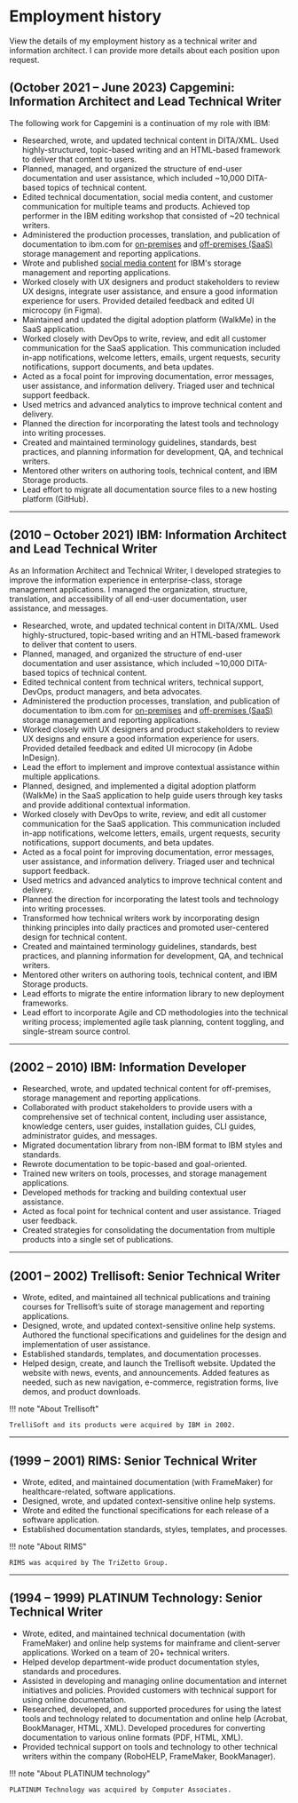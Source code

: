 # Employment history

View the details of my employment history as a technical writer and information architect. I can provide more details about each position upon request.

## \(October 2021 – June 2023) **Capgemini**: Information Architect and Lead Technical Writer

The following work for Capgemini is a continuation of my role with IBM:

* Researched, wrote, and updated technical content in DITA/XML. Used highly-structured, topic-based writing and an HTML-based framework to deliver that content to users. 
* Planned, managed, and organized the structure of end-user documentation and user assistance, which included ~10,000 DITA-based topics of technical content.
* Edited technical documentation, social media content, and customer communication for multiple teams and products. Achieved top performer in the IBM editing workshop that consisted of ~20 technical writers.
* Administered the production processes, translation, and publication of documentation to ibm.com for <a href="https://www.ibm.com/docs/en/spectrum-control/5.4.10" target="_blank">on-premises</a> and <a href="https://www.ibm.com/docs/en/storage-insights" target="_blank">off-premises (SaaS)</a> storage management and reporting applications.
* Wrote and published [social media content](writing-samples.md#social-media) for IBM's storage management and reporting applications.
* Worked closely with UX designers and product stakeholders to review UX designs, integrate user assistance, and ensure a good information experience for users. Provided detailed feedback and edited UI microcopy (in Figma).
* Maintained and updated the digital adoption platform (WalkMe) in the SaaS application.
* Worked closely with DevOps to write, review, and edit all customer communication for the SaaS application. This communication included in-app notifications, welcome letters, emails, urgent requests, security notifications, support documents, and beta updates. 
* Acted as a focal point for improving documentation, error messages, user assistance, and information delivery. Triaged user and technical support feedback.
* Used metrics and advanced analytics to improve technical content and delivery.
* Planned the direction for incorporating the latest tools and technology into writing processes.
* Created and maintained terminology guidelines, standards, best practices, and planning information for development, QA, and technical writers.
* Mentored other writers on authoring tools, technical content, and IBM Storage products.
* Lead effort to migrate all documentation source files to a new hosting platform (GitHub).

---

## \(2010 – October 2021) **IBM**: Information Architect and Lead Technical Writer

As an Information Architect and Technical Writer, I developed strategies to improve the information experience in enterprise-class, storage management applications. I managed the organization, structure, translation, and accessibility of all end-user documentation, user assistance, and messages. 

* Researched, wrote, and updated technical content in DITA/XML. Used highly-structured, topic-based writing and an HTML-based framework to deliver that content to users. 
* Planned, managed, and organized the structure of end-user documentation and user assistance, which included ~10,000 DITA-based topics of technical content.
* Edited technical content from technical writers, technical support, DevOps, product managers, and beta advocates.
* Administered the production processes, translation, and publication of documentation to ibm.com for <a href="https://www.ibm.com/docs/en/spectrum-control/5.4.10" target="_blank">on-premises</a> and <a href="https://www.ibm.com/docs/en/storage-insights" target="_blank">off-premises (SaaS)</a> storage management and reporting applications. 
* Worked closely with UX designers and product stakeholders to review UX designs and ensure a good information experience for users. Provided detailed feedback and edited UI microcopy (in Adobe InDesign).
* Lead the effort to implement and improve contextual assistance within multiple applications.
* Planned, designed, and implemented a digital adoption platform (WalkMe) in the SaaS application to help guide users through key tasks and provide additional contextual information.
* Worked closely with DevOps to write, review, and edit all customer communication for the SaaS application. This communication included in-app notifications, welcome letters, emails, urgent requests, security notifications, support documents, and beta updates. 
* Acted as a focal point for improving documentation, error messages, user assistance, and information delivery. Triaged user and technical support feedback.
* Used metrics and advanced analytics to improve technical content and delivery.
* Planned the direction for incorporating the latest tools and technology into writing processes.
* Transformed how technical writers work by incorporating design thinking principles into daily practices and promoted user-centered design for technical content. 
* Created and maintained terminology guidelines, standards, best practices, and planning information for development, QA, and technical writers.
* Mentored other writers on authoring tools, technical content, and IBM Storage products.
* Lead efforts to migrate the entire information library to new deployment frameworks.
* Lead effort to incorporate Agile and CD methodologies into the technical writing process; implemented agile task planning, content toggling, and single-stream source control.

---

## \(2002 – 2010) **IBM**: Information Developer

* Researched, wrote, and updated technical content for off-premises, storage management and reporting applications.
* Collaborated with product stakeholders to provide users with a comprehensive set of technical content, including user assistance, knowledge centers, user guides, installation guides, CLI guides, administrator guides, and messages.
* Migrated documentation library from non-IBM format to IBM styles and standards.
* Rewrote documentation to be topic-based and goal-oriented.
* Trained new writers on tools, processes, and storage management applications.
* Developed methods for tracking and building contextual user assistance.
* Acted as focal point for technical content and user assistance. Triaged user feedback.
* Created strategies for consolidating the documentation from multiple products into a single set of publications.

---

## \(2001 – 2002) **Trellisoft**: Senior Technical Writer

* Wrote, edited, and maintained all technical publications and training courses for Trellisoft’s suite of storage management and reporting applications.
* Designed, wrote, and updated context-sensitive online help systems. Authored the functional specifications and guidelines for the design and implementation of user assistance.
* Established standards, templates, and documentation processes.
* Helped design, create, and launch the Trellisoft website. Updated the website with news, events, and announcements. Added features as needed, such as new navigation, e-commerce, registration forms, live demos, and product downloads.

!!! note "About Trellisoft"

    TrelliSoft and its products were acquired by IBM in 2002.

---

## \(1999 – 2001) **RIMS**: Senior Technical Writer

* Wrote, edited, and maintained documentation (with FrameMaker) for healthcare-related, software applications.
* Designed, wrote, and updated context-sensitive online help systems. 
* Wrote and edited the functional specifications for each release of a software application.
* Established documentation standards, styles, templates, and processes.

!!! note "About RIMS"

    RIMS was acquired by The TriZetto Group.

---

## \(1994 – 1999) **PLATINUM Technology**: Senior Technical Writer 

* Wrote, edited, and maintained technical documentation (with FrameMaker) and online help systems for mainframe and client-server applications. Worked on a team of 20+ technical writers.
* Helped develop department-wide product documentation styles, standards and procedures.
* Assisted in developing and managing online documentation and internet initiatives and policies. Provided customers with technical support for using online documentation.
* Researched, developed, and supported procedures for using the latest tools and technology related to documentation and online help (Acrobat, BookManager, HTML, XML). Developed procedures for converting documentation to various online formats (PDF, HTML, XML).
* Provided technical support on tools and technology to other technical writers within the company (RoboHELP, FrameMaker, BookManager).

!!! note "About PLATINUM technology"

    PLATINUM Technology was acquired by Computer Associates.